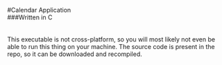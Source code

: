 #Calendar Application<br>
###Written in C<br>
<br>
<br>
This executable is not cross-platform,
so you will most likely not even be able
to run this thing on your machine. The source 
code is present in the repo, so it can be 
downloaded and recompiled.
